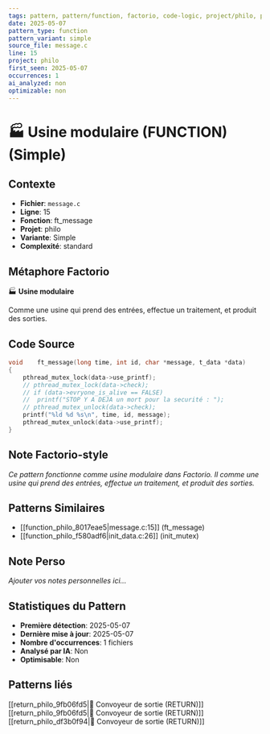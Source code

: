 ```yaml
---
tags: pattern, pattern/function, factorio, code-logic, project/philo, pattern/variant/simple
date: 2025-05-07
pattern_type: function
pattern_variant: simple
source_file: message.c
line: 15
project: philo
first_seen: 2025-05-07
occurrences: 1
ai_analyzed: non
optimizable: non
---
```


# 🏭 Usine modulaire (FUNCTION) (Simple)

## Contexte
- **Fichier**: `message.c`
- **Ligne**: 15
- **Fonction**: ft_message
- **Projet**: philo
- **Variante**: Simple
- **Complexité**: standard

## Métaphore Factorio
🏭 **Usine modulaire**

Comme une usine qui prend des entrées, effectue un traitement, et produit des sorties.

## Code Source
```c
void	ft_message(long time, int id, char *message, t_data *data)
{
	pthread_mutex_lock(data->use_printf);
	// pthread_mutex_lock(data->check);
	// if (data->evryone_is_alive == FALSE)
	// 	printf("STOP Y A DEJA un mort pour la securité : ");
	// pthread_mutex_unlock(data->check);
	printf("%ld %d %s\n", time, id, message);
	pthread_mutex_unlock(data->use_printf);
}
```

## Note Factorio-style
*Ce pattern fonctionne comme usine modulaire dans Factorio. Il comme une usine qui prend des entrées, effectue un traitement, et produit des sorties.*

## Patterns Similaires
- [[function_philo_8017eae5|message.c:15]] (ft_message)
- [[function_philo_f580adf6|init_data.c:26]] (init_mutex)

## Note Perso
*Ajouter vos notes personnelles ici...*

## Statistiques du Pattern
- **Première détection**: 2025-05-07
- **Dernière mise à jour**: 2025-05-07
- **Nombre d'occurrences**: 1 fichiers
- **Analysé par IA**: Non
- **Optimisable**: Non

## Patterns liés
[[return_philo_9fb06fd5|🚚 Convoyeur de sortie (RETURN)]]
[[return_philo_9fb06fd5|🚚 Convoyeur de sortie (RETURN)]]
[[return_philo_df3b0f94|🚚 Convoyeur de sortie (RETURN)]]
